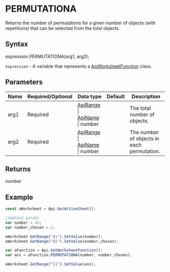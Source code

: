 # PERMUTATIONA

Returns the number of permutations for a given number of objects (with repetitions) that can be selected from the total objects.

## Syntax

expression.PERMUTATIONA(arg1, arg2);

`expression` - A variable that represents a [ApiWorksheetFunction](../ApiWorksheetFunction.md) class.

## Parameters

| **Name** | **Required/Optional** | **Data type** | **Default** | **Description** |
| ------------- | ------------- | ------------- | ------------- | ------------- |
| arg1 | Required | [ApiRange](../../ApiRange/ApiRange.md) &#124; [ApiName](../../ApiName/ApiName.md) &#124; number |  | The total number of objects. |
| arg2 | Required | [ApiRange](../../ApiRange/ApiRange.md) &#124; [ApiName](../../ApiName/ApiName.md) &#124; number |  | The number of objects in each permutation. |

## Returns

number

## Example



```javascript
const oWorksheet = Api.GetActiveSheet();

//method params
var number = 32;
var number_chosen = 2;

oWorksheet.GetRange("A1").SetValue(number);
oWorksheet.GetRange("B1").SetValue(number_chosen);

var oFunction = Api.GetWorksheetFunction();
var ans = oFunction.PERMUTATIONA(number, number_chosen);

oWorksheet.GetRange("C1").SetValue(ans);

```
